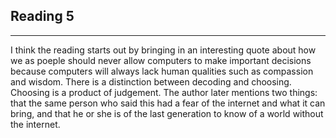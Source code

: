 ## Reading 5 
*** 
I think the reading starts out by bringing in an interesting quote about how we as poeple should never allow computers to make important 
decisions because computers will always lack human qualities such as compassion and wisdom. There is a distinction between decoding and 
choosing. Choosing is a product of judgement. The author later mentions two things: that the same person who said this had a fear of the 
internet and what it can bring, and that he or she is of the last generation to know of a world without the internet. 
